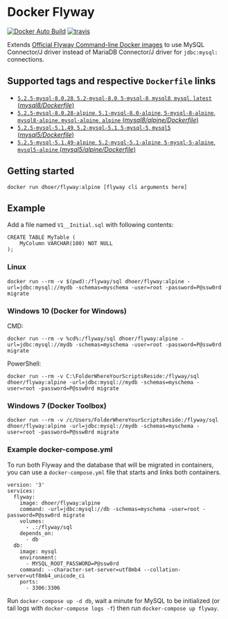 # Docker Flyway

[![Docker Auto Build](https://img.shields.io/docker/automated/dhoer/flyway.svg?style=flat-square)]( https://hub.docker.com/r/dhoer/flyway/) [![travis](http://img.shields.io/travis/dhoer/docker-flyway/master.svg?style=flat-square)](https://travis-ci.org/dhoer/docker-flyway)

Extends [Official Flyway Command-line Docker images](https://github.com/flyway/flyway-docker) to use MySQL Connector/J driver instead of MariaDB Connector/J driver for `jdbc:mysql:` connections.

## Supported tags and respective `Dockerfile` links

- [`5.2.5-mysql-8.0.28`, `5.2-mysql-8.0`, `5-mysql-8`, `mysql8`, `mysql`, `latest` (*mysql8/Dockerfile*)](https://github.com/dhoer/docker-flyway/blob/master/mysql8/Dockerfile)
- [`5.2.5-mysql-8.0.28-alpine`, `5.1-mysql-8.0-alpine`, `5-mysql-8-alpine`, `mysql8-alpine`, `mysql-alpine`, `alpine` (*mysql8/alpine/Dockerfile*)](https://github.com/dhoer/docker-flyway/blob/master/mysql8/alpine/Dockerfile)
- [`5.2.5-mysql-5.1.49`, `5.2-mysql-5.1`, `5-mysql-5`, `mysql5` (*mysql5/Dockerfile*)](https://github.com/dhoer/docker-flyway/blob/master/mysql5/Dockerfile)
- [`5.2.5-mysql-5.1.49-alpine`, `5.2-mysql-5.1-alpine`, `5-mysql-5-alpine`, `mysql5-alpine` (*mysql5/alpine/Dockerfile*)](https://github.com/dhoer/docker-flyway/blob/master/mysql5/alpine/Dockerfile)

## Getting started

`docker run dhoer/flyway:alpine [flyway cli arguments here]`

## Example

Add a file named `V1__Initial.sql` with following contents:

    CREATE TABLE MyTable (
        MyColumn VARCHAR(100) NOT NULL
    );

### Linux

    docker run --rm -v $(pwd):/flyway/sql dhoer/flyway:alpine -url=jdbc:mysql://mydb -schemas=myschema -user=root -password=P@ssw0rd migrate

### Windows 10 (Docker for Windows)

CMD:

    docker run --rm -v %cd%:/flyway/sql dhoer/flyway:alpine -url=jdbc:mysql://mydb -schemas=myschema -user=root -password=P@ssw0rd migrate

PowerShell:

    docker run --rm -v C:\FolderWhereYourScriptsReside:/flyway/sql dhoer/flyway:alpine -url=jdbc:mysql://mydb -schemas=myschema -user=root -password=P@ssw0rd migrate

### Windows 7 (Docker Toolbox)

    docker run --rm -v /c/Users/FolderWhereYourScriptsReside:/flyway/sql dhoer/flyway:alpine -url=jdbc:mysql://mydb -schemas=myschema -user=root -password=P@ssw0rd migrate

### Example docker-compose.yml

To run both Flyway and the database that will be migrated in containers, you can use a `docker-compose.yml` file that starts and links both containers.

    version: '3'
    services:
      flyway:
        image: dhoer/flyway:alpine
        command: -url=jdbc:mysql://db -schemas=myschema -user=root -password=P@ssw0rd migrate
        volumes:
          - .:/flyway/sql
        depends_on:
          - db
      db:
        image: mysql
        environment:
          - MYSQL_ROOT_PASSWORD=P@ssw0rd
        command: --character-set-server=utf8mb4 --collation-server=utf8mb4_unicode_ci
        ports:
          - 3306:3306

Run `docker-compose up -d db`, wait a minute for MySQL to be initialized (or tail logs with `docker-compose logs -f`) then run `docker-compose up flyway`.
